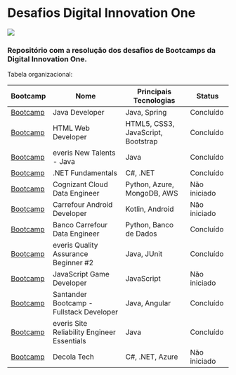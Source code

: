 # Desafios Digital Innovation One

<img src="https://i.redd.it/1uuc9by3a5571.jpg" />

### Repositório com a resolução dos desafios de Bootcamps da Digital Innovation One.

Tabela organizacional:

Bootcamp | Nome |Principais Tecnologias | Status
------------- | ---------- | ----------------------- | ---------
[Bootcamp](https://web.digitalinnovation.one/track/java-developer?tab=path) | Java Developer | Java, Spring | Concluído
[Bootcamp](https://web.digitalinnovation.one/track/html-web-developer?tab=path) | HTML Web Developer | HTML5, CSS3, JavaScript, Bootstrap | Concluído
[Bootcamp](https://web.digitalinnovation.one/track/everis-new-talents-java?tab=path) | everis New Talents - Java | Java | Concluído
[Bootcamp](https://web.digitalinnovation.one/track/net-fundamentals?tab=path) | .NET Fundamentals | C#, .NET | Concluído
[Bootcamp](https://web.digitalinnovation.one/track/cognizant-cloud-data-engineer?tab=path) | Cognizant Cloud Data Engineer | Python, Azure, MongoDB, AWS | Não iniciado
[Bootcamp](https://web.digitalinnovation.one/track/carrefour-android-developer-1?tab=path) | Carrefour Android Developer | Kotlin, Android | Não iniciado
[Bootcamp](https://web.digitalinnovation.one/track/banco-carrefour-data-engineer?tab=path) | Banco Carrefour Data Engineer | Python, Banco de Dados | Concluído
[Bootcamp](https://web.digitalinnovation.one/track/everis-quality-assurance-beginner-2?tab=path) | everis Quality Assurance Beginner #2 | Java, JUnit | Concluído
[Bootcamp](https://web.digitalinnovation.one/track/javascript-game-developer?tab=path) | JavaScript Game Developer | JavaScript | Não iniciado
[Bootcamp](https://web.digitalinnovation.one/track/santander-fullstack-developer?tab=path) | Santander Bootcamp - Fullstack Developer | Java, Angular | Concluído
[Bootcamp](https://web.digitalinnovation.one/track/everis-site-reliability-engineer-essentials?tab=path) | everis Site Reliability Engineer Essentials | Java | Concluído
[Bootcamp](https://web.digitalinnovation.one/track/decola-tech?tab=path) | Decola Tech | C#, .NET, Azure | Não iniciado
